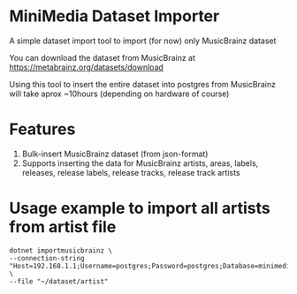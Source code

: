 # MiniMedia Dataset Importer
A simple dataset import tool to import (for now) only MusicBrainz dataset

You can download the dataset from MusicBrainz at https://metabrainz.org/datasets/download

Using this tool to insert the entire dataset into postgres from MusicBrainz will take aprox ~10hours (depending on hardware of course)

# Features
1. Bulk-insert MusicBrainz dataset (from json-format)
2. Supports inserting the data for MusicBrainz artists, areas, labels, releases, release labels, release tracks, release track artists

# Usage example to import all artists from artist file
```
dotnet importmusicbrainz \
--connection-string "Host=192.168.1.1;Username=postgres;Password=postgres;Database=minimedia;Pooling=true;MinPoolSize=5;MaxPoolSize=100;" \
--file "~/dataset/artist"
```
